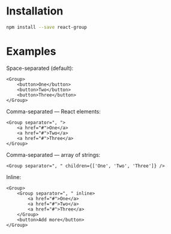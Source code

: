 # Installation

```bash
npm install --save react-group
```

# Examples

Space-separated (default):

```
<Group>
	<button>One</button>
	<button>Two</button>
	<button>Three</button>
</Group>
```

Comma-separated — React elements:

```
<Group separator=", ">
	<a href="#">One</a>
	<a href="#">Two</a>
	<a href="#">Three</a>
</Group>
```

Comma-separated — array of strings:

```
<Group separator=", " children={['One', 'Two', 'Three']} />
```

Inline:

```
<Group>
	<Group separator=", " inline>
		<a href="#">One</a>
		<a href="#">Two</a>
		<a href="#">Three</a>
	</Group>
	<button>Add more</button>
</Group>
```

